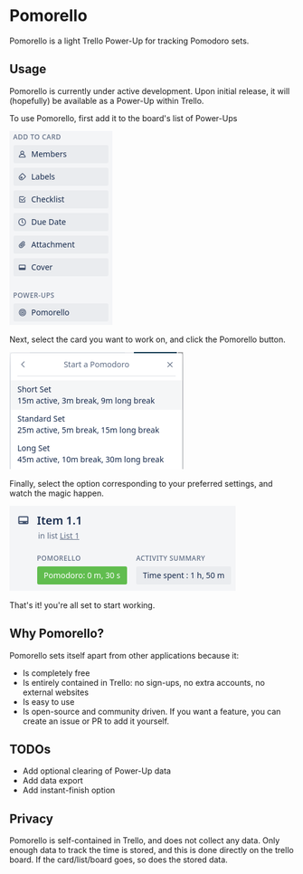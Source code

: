 # Pomorello

Pomorello is a light Trello Power-Up for tracking Pomodoro sets.

## Usage

Pomorello is currently under active development.
Upon initial release, it will (hopefully) be available as a Power-Up within Trello.

To use Pomorello, first add it to the board's list of Power-Ups

![Pomorello PowerUp](resources/powerup.png)

Next, select the card you want to work on, and click the Pomorello button.

![Pomorello Set Selection Menu](resources/menu.png)

Finally, select the option corresponding to your preferred settings, and watch the magic happen.

![Pomorello card with active Pomodoro](resources/timer.png)

That's it! you're all set to start working.

## Why Pomorello?

Pomorello sets itself apart from other applications because it:
- Is completely free
- Is entirely contained in Trello: no sign-ups, no extra accounts, no external websites
- Is easy to use
- Is open-source and community driven. If you want a feature, you can create an issue or PR to add it yourself.

## TODOs

- Add optional clearing of Power-Up data
- Add data export
- Add instant-finish option

## Privacy

Pomorello is self-contained in Trello, and does not collect any data.
Only enough data to track the time is stored, and this is done directly on the
trello board. If the card/list/board goes, so does the stored data.
